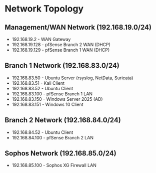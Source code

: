 # Network Topology

## Management/WAN Network (192.168.19.0/24)
- 192.168.19.2 - WAN Gateway
- 192.168.19.128 - pfSense Branch 2 WAN (DHCP)
- 192.168.19.129 - pfSense Branch 1 WAN (DHCP)

## Branch 1 Network (192.168.83.0/24)
- 192.168.83.50 - Ubuntu Server (rsyslog, NetData, Suricata)
- 192.168.83.51 - Kali Client
- 192.168.83.52 - Ubuntu Client
- 192.168.83.100 - pfSense Branch 1 LAN
- 192.168.83.150 - Windows Server 2025 (AD)
- 192.168.83.151 - Windows 10 Client

## Branch 2 Network (192.168.84.0/24)
- 192.168.84.52 - Ubuntu Client
- 192.168.84.100 - pfSense Branch 2 LAN

## Sophos Network (192.168.85.0/24)
- 192.168.85.100 - Sophos XG Firewall LAN
